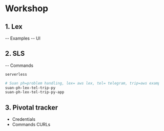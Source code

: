 # Workshop

## 1. Lex

-- Examples
-- UI

## 2. SLS

-- Commands

```sh
serverless

# Suan ph=problem handling, lex= aws lex, tel= telegram, trip=aws example for Book a trip, 
suan-ph-lex-tel-trip-py
suan-ph-lex-tel-trip-py-app

```

## 3. Pivotal tracker

- Credentials
- Commands CURLs
